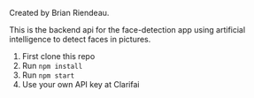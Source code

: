 Created by Brian Riendeau.

This is the backend api for the face-detection app using artificial intelligence to detect faces in pictures.

1. First clone this repo
2. Run `npm install`
3. Run `npm start`
4. Use your own API key at Clarifai

